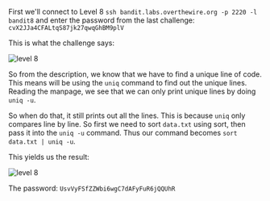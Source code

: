 First we'll connect to Level 8 ```ssh bandit.labs.overthewire.org -p 2220 -l bandit8``` and enter the password from the last challenge: ```cvX2JJa4CFALtqS87jk27qwqGhBM9plV```

This is what the challenge says:

![level 8](https://user-images.githubusercontent.com/41026969/50865964-0a37ab80-1376-11e9-9151-861ef168f447.png)

So from the description, we know that we have to find a unique line of code. This means will be using the ```uniq``` command to find out the unique lines. Reading the manpage, we see that we can only print unique lines by doing ```uniq -u```. 

So when do that, it still prints out all the lines. This is because ```uniq``` only compares line by line. So first we need to sort ```data.txt``` using sort, then pass it into the ```uniq -u``` command. Thus our command becomes ```sort data.txt | uniq -u```.

This yields us the result:

![level 8](https://user-images.githubusercontent.com/41026969/50866440-f2612700-1377-11e9-8b2c-7eaf9e62cd33.png)

The password: ```UsvVyFSfZZWbi6wgC7dAFyFuR6jQQUhR```
